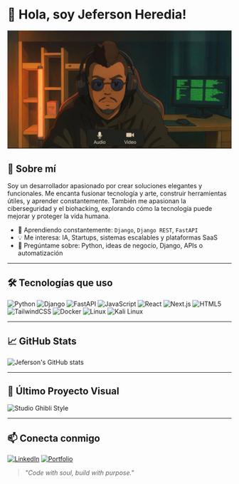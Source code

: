 # 👋 Hola, soy Jeferson Heredia!

![Banner](https://github.com/Inp0t/inp0t/blob/main/1743098951080.jpeg)

## 🧠 Sobre mí
Soy un desarrollador apasionado por crear soluciones elegantes y funcionales. Me encanta fusionar tecnología y arte, construir herramientas útiles, y aprender constantemente. También me apasionan la ciberseguridad y el biohacking, explorando cómo la tecnología puede mejorar y proteger la vida humana.

- 🌱 Aprendiendo constantemente: `Django`, `Django REST`, `FastAPI`
- 💡 Me interesa: IA, Startups, sistemas escalables y plataformas SaaS
- 💬 Pregúntame sobre: Python, ideas de negocio, Django, APIs o automatización

---

## 🛠️ Tecnologías que uso

![Python](https://img.shields.io/badge/-Python-3776AB?style=flat-square&logo=python&logoColor=white)
![Django](https://img.shields.io/badge/-Django-092E20?style=flat-square&logo=django)
![FastAPI](https://img.shields.io/badge/-FastAPI-009688?style=flat-square&logo=fastapi&logoColor=white)
![JavaScript](https://img.shields.io/badge/-JavaScript-F7DF1E?style=flat-square&logo=javascript&logoColor=black)
![React](https://img.shields.io/badge/-React-61DAFB?style=flat-square&logo=react&logoColor=black)
![Next.js](https://img.shields.io/badge/-Next.js-000000?style=flat-square&logo=next.js&logoColor=white)
![HTML5](https://img.shields.io/badge/-HTML5-E34F26?style=flat-square&logo=html5&logoColor=white)
![TailwindCSS](https://img.shields.io/badge/-Tailwind-38B2AC?style=flat-square&logo=tailwind-css)
![Docker](https://img.shields.io/badge/-Docker-2496ED?style=flat-square&logo=docker&logoColor=white)
![Linux](https://img.shields.io/badge/-Linux-FCC624?style=flat-square&logo=linux&logoColor=black)
![Kali Linux](https://img.shields.io/badge/-Kali_Linux-557C94?style=flat-square&logo=kali-linux&logoColor=white)

---

## 📈 GitHub Stats

![Jeferson's GitHub stats](https://github-readme-stats.vercel.app/api?username=JefersonHeredia&show_icons=true&theme=tokyonight)

---

## 🎨 Último Proyecto Visual

![Studio Ghibli Style](https://github.com/JefersonHeredia/JefersonHeredia/blob/main/ghibli-style.png)

---

## 📫 Conecta conmigo

[![LinkedIn]([https://img.shields.io/badge/-LinkedIn-0077B5?style=flat-square&logo=linkedin&logoColor=white)](https://linkedin.com/in/tu-linkedin](https://www.linkedin.com/in/jeferson-heredia/))
[![Portfolio](https://img.shields.io/badge/-Portafolio-000?style=flat-square&logo=firefox&logoColor=white)](https://tuweb.dev)

> *"Code with soul, build with purpose."*



